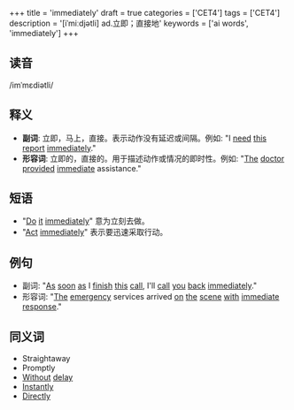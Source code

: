 +++
title = 'immediately'
draft = true
categories = ['CET4']
tags = ['CET4']
description = '[iˈmiːdjətli] ad.立即；直接地'
keywords = ['ai words', 'immediately']
+++

## 读音
/imˈmɛdiətli/

## 释义
- **副词**: 立即，马上，直接。表示动作没有延迟或间隔。例如: "I [need](/zh/post/need/) [this](/zh/post/this/) [report](/zh/post/report/) [immediately](/zh/post/immediately/)."
- **形容词**: 立即的，直接的。用于描述动作或情况的即时性。例如: "[The](/zh/post/the/) [doctor](/zh/post/doctor/) [provided](/zh/post/provided/) [immediate](/zh/post/immediate/) assistance."

## 短语
- "[Do](/zh/post/do/) [it](/zh/post/it/) [immediately](/zh/post/immediately/)" 意为立刻去做。
- "[Act](/zh/post/act/) [immediately](/zh/post/immediately/)" 表示要迅速采取行动。

## 例句
- 副词: "[As](/zh/post/as/) [soon](/zh/post/soon/) [as](/zh/post/as/) I [finish](/zh/post/finish/) [this](/zh/post/this/) [call](/zh/post/call/), I'll [call](/zh/post/call/) [you](/zh/post/you/) [back](/zh/post/back/) [immediately](/zh/post/immediately/)."
- 形容词: "[The](/zh/post/the/) [emergency](/zh/post/emergency/) services arrived [on](/zh/post/on/) [the](/zh/post/the/) [scene](/zh/post/scene/) [with](/zh/post/with/) [immediate](/zh/post/immediate/) [response](/zh/post/response/)."

## 同义词
- Straightaway
- Promptly
- [Without](/zh/post/without/) [delay](/zh/post/delay/)
- [Instantly](/zh/post/instantly/)
- [Directly](/zh/post/directly/)
